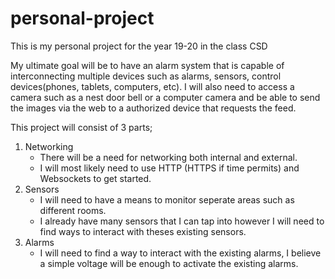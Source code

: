 # personal-project
This is my personal project for the year 19-20 in the class CSD

My ultimate goal will be to have an alarm system that is capable of interconnecting multiple devices
such as alarms, sensors, control devices(phones, tablets, computers, etc). I will also need to access
a camera such as a nest door bell or a computer camera and be able to send the images via the web to
a authorized device that requests the feed.

This project will consist of 3 parts;
   1) Networking
        - There will be a need for networking both internal and external.
        - I will most likely need to use HTTP (HTTPS if time permits) and Websockets to get started.
   2) Sensors
        - I will need to have a means to monitor seperate areas such as different rooms.
        - I already have many sensors that I can tap into however I will need to find ways
          to interact with theses existing sensors.
   3) Alarms
        - I will need to find a way to interact with the existing alarms, I believe a simple voltage
          will be enough to activate the existing alarms.
                  
